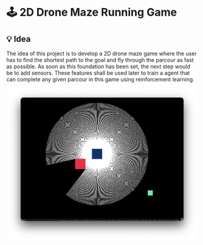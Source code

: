 # 🕹️ 2D Drone Maze Running Game

## 💡 Idea
The idea of this project is to develop a 2D drone maze game where the user has to find the shortest path to the goal and fly through the parcour as fast as possible. As soon as this foundation has been set, the next step would be to add sensors. These features shall be used later to train a agent that can complete any given parcour in this game using reinforcement learning.

[![Watch the video](media/Current%20State.png)](media/Current%20State.mp4)

